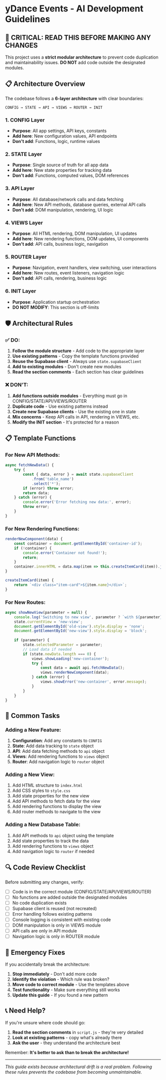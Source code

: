 # yDance Events - AI Development Guidelines

## 🚨 CRITICAL: READ THIS BEFORE MAKING ANY CHANGES

This project uses a **strict modular architecture** to prevent code duplication and maintainability issues. **DO NOT** add code outside the designated modules.

## 📋 Architecture Overview

The codebase follows a **6-layer architecture** with clear boundaries:

```
CONFIG → STATE → API → VIEWS → ROUTER → INIT
```

### 1. CONFIG Layer
- **Purpose**: All app settings, API keys, constants
- **Add here**: New configuration values, API endpoints
- **Don't add**: Functions, logic, runtime values

### 2. STATE Layer  
- **Purpose**: Single source of truth for all app data
- **Add here**: New state properties for tracking data
- **Don't add**: Functions, computed values, DOM references

### 3. API Layer
- **Purpose**: All database/network calls and data fetching
- **Add here**: New API methods, database queries, external API calls
- **Don't add**: DOM manipulation, rendering, UI logic

### 4. VIEWS Layer
- **Purpose**: All HTML rendering, DOM manipulation, UI updates
- **Add here**: New rendering functions, DOM updates, UI components
- **Don't add**: API calls, business logic, navigation

### 5. ROUTER Layer
- **Purpose**: Navigation, event handlers, view switching, user interactions
- **Add here**: New routes, event listeners, navigation logic
- **Don't add**: API calls, rendering, business logic

### 6. INIT Layer
- **Purpose**: Application startup orchestration
- **DO NOT MODIFY**: This section is off-limits

## 🛡️ Architectural Rules

### ✅ DO:
1. **Follow the module structure** - Add code to the appropriate layer
2. **Use existing patterns** - Copy the template functions provided
3. **Reuse the Supabase client** - Always use `state.supabaseClient`
4. **Add to existing modules** - Don't create new modules
5. **Read the section comments** - Each section has clear guidelines

### ❌ DON'T:
1. **Add functions outside modules** - Everything must go in CONFIG/STATE/API/VIEWS/ROUTER
2. **Duplicate code** - Use existing patterns instead
3. **Create new Supabase clients** - Use the existing one in state
4. **Mix concerns** - Keep API calls in API, rendering in VIEWS, etc.
5. **Modify the INIT section** - It's protected for a reason

## 📋 Template Functions

### For New API Methods:
```javascript
async fetchNewData() {
    try {
        const { data, error } = await state.supabaseClient
            .from('table_name')
            .select('*');
        if (error) throw error;
        return data;
    } catch (error) {
        console.error('Error fetching new data:', error);
        throw error;
    }
}
```

### For New Rendering Functions:
```javascript
renderNewComponent(data) {
    const container = document.getElementById('container-id');
    if (!container) {
        console.error('Container not found!');
        return;
    }
    container.innerHTML = data.map(item => this.createItemCard(item)).join('');
}

createItemCard(item) {
    return `<div class="item-card">${item.name}</div>`;
}
```

### For New Routes:
```javascript
async showNewView(parameter = null) {
    console.log('Switching to new view', parameter ? `with ${parameter}` : '');
    state.currentView = 'new-view';
    document.getElementById('old-view').style.display = 'none';
    document.getElementById('new-view').style.display = 'block';
    
    if (parameter) {
        state.selectedParameter = parameter;
        // Load data if needed
        if (state.newData.length === 0) {
            views.showLoading('new-container');
            try {
                const data = await api.fetchNewData();
                views.renderNewComponent(data);
            } catch (error) {
                views.showError('new-container', error.message);
            }
        }
    }
}
```

## 🎯 Common Tasks

### Adding a New Feature:
1. **Configuration**: Add any constants to `CONFIG`
2. **State**: Add data tracking to `state` object
3. **API**: Add data fetching methods to `api` object
4. **Views**: Add rendering functions to `views` object
5. **Router**: Add navigation logic to `router` object

### Adding a New View:
1. Add HTML structure to `index.html`
2. Add CSS styles to `style.css`
3. Add state properties for the new view
4. Add API methods to fetch data for the view
5. Add rendering functions to display the view
6. Add router methods to navigate to the view

### Adding a New Database Table:
1. Add API methods to `api` object using the template
2. Add state properties to track the data
3. Add rendering functions to `views` object
4. Add navigation logic to `router` if needed

## 🔍 Code Review Checklist

Before submitting any changes, verify:

- [ ] Code is in the correct module (CONFIG/STATE/API/VIEWS/ROUTER)
- [ ] No functions are added outside the designated modules
- [ ] No code duplication exists
- [ ] Supabase client is reused (not recreated)
- [ ] Error handling follows existing patterns
- [ ] Console logging is consistent with existing code
- [ ] DOM manipulation is only in VIEWS module
- [ ] API calls are only in API module
- [ ] Navigation logic is only in ROUTER module

## 🚨 Emergency Fixes

If you accidentally break the architecture:

1. **Stop immediately** - Don't add more code
2. **Identify the violation** - Which rule was broken?
3. **Move code to correct module** - Use the templates above
4. **Test functionality** - Make sure everything still works
5. **Update this guide** - If you found a new pattern

## 📞 Need Help?

If you're unsure where code should go:

1. **Read the section comments** in `script.js` - they're very detailed
2. **Look at existing patterns** - copy what's already there
3. **Ask the user** - they understand the architecture best

Remember: **It's better to ask than to break the architecture!**

---

*This guide exists because architectural drift is a real problem. Following these rules prevents the codebase from becoming unmaintainable.*
